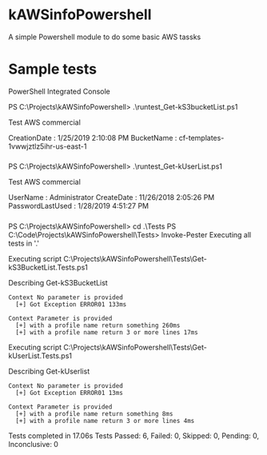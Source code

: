 # kAWSinfoPowershell
A simple Powershell module to do some basic AWS tassks

# Sample tests
PowerShell Integrated Console

PS C:\Projects\kAWSinfoPowershell> .\runtest_Get-kS3bucketList.ps1

Test AWS commercial

CreationDate : 1/25/2019 2:10:08 PM
BucketName   : cf-templates-1vwwjztlz5ihr-us-east-1


#####

PS C:\Projects\kAWSinfoPowershell> .\runtest_Get-kUserList.ps1

Test AWS commercial

UserName         : Administrator
CreateDate       : 11/26/2018 2:05:26 PM
PasswordLastUsed : 1/28/2019 4:51:27 PM

#####
PS C:\Projects\kAWSinfoPowershell> cd .\Tests
PS C:\Code\Projects\kAWSinfoPowershell\Tests> Invoke-Pester
Executing all tests in '.'

Executing script C:\Projects\kAWSinfoPowershell\Tests\Get-kS3BucketList.Tests.ps1

  Describing Get-kS3BucketList

    Context No parameter is provided
      [+] Got Exception ERROR01 133ms

    Context Parameter is provided
      [+] with a profile name return something 260ms
      [+] with a profile name return 3 or more lines 17ms

Executing script C:\Projects\kAWSinfoPowershell\Tests\Get-kUserList.Tests.ps1

  Describing Get-kUserlist

    Context No parameter is provided
      [+] Got Exception ERROR01 13ms

    Context Parameter is provided
      [+] with a profile name return something 8ms
      [+] with a profile name return 3 or more lines 4ms
Tests completed in 17.06s
Tests Passed: 6, Failed: 0, Skipped: 0, Pending: 0, Inconclusive: 0

